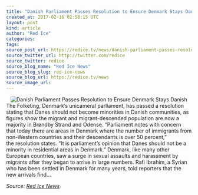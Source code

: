 ```yaml
---
title: "Danish Parliament Passes Resolution to Ensure Denmark Stays Danish"
created_at: 2017-02-16 02:58:15 UTC
layout: post
kind: article
author: "Red Ice"
categories: 
tags: 
source_post_url: https://redice.tv/news/danish-parliament-passes-resolution-to-ensure-denmark-stays-danish
source_twitter_url: http://twitter.com/redice
source_twitter: redice
source_blog_name: "Red Ice News"
source_blog_slug: red-ice-news
source_blog_url: https://redice.tv/news
source_image_url: 
---
```

<img align="left" hspace="12" alt="Danish Parliament Passes Resolution to Ensure Denmark Stays Danish" src="https://rdice.net/a/c/n/17/02160357-danishflagscityhall.9cd7b47f.jpg"> The Folketing, Denmark’s unicameral parliament, has passed a resolution stating that Danes should not become minorities in Danish communities, as figures show the migrant and migrant-descended population are now a majority in Brøndby Strand and Odense. “Parliament notes with concern that today there are areas in Denmark where the number of immigrants from non-Western countries and their descendants is over 50 percent,” the resolution states. “It is parliament’s opinion that Danes should not be a minority in residential areas in Denmark.” Denmark, like many other European countries, saw a surge in sexual assaults and harassment by migrants after they began to arrive in large numbers. Rafi Ibrahim, a Syrian who has been settled in Denmark for many years, told reporters that the new arrivals find&#8230;<div class="">
    <i>Source: <a href="https://redice.tv/news">Red Ice News</a></i>
</div>
